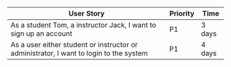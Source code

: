 
| User Story |Priority| Time |
| ---------- | -------- |-------- |
| As a student Tom, a instructor Jack, I want to sign up an account| P1| 3 days|
| As a user either student or instructor or administrator, I want to login to the system| P1 | 4 days|
